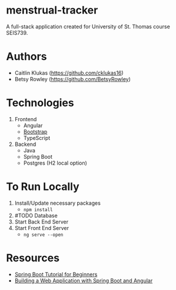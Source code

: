 # menstrual-tracker
A full-stack application created for University of St. Thomas course SEIS739.

# Authors
- Caitlin Klukas (https://github.com/cklukas16)
- Betsy Rowley (https://github.com/BetsyRowley)

# Technologies
1. Frontend
    * Angular 
    * [Bootstrap](https://ng-bootstrap.github.io/#/home)
    * TypeScript
2. Backend
    * Java
    * Spring Boot
    * Postgres (H2 local option)

# To Run Locally
1. Install/Update necessary packages
    * `npm install`
2. #TODO Database
3. Start Back End Server
4. Start Front End Server
    * `ng serve --open`

# Resources

- [Spring Boot Tutorial for Beginners](https://www.youtube.com/watch?v=UgX5lgv4uVM)
- [Building a Web Application with Spring Boot and Angular](https://www.baeldung.com/spring-boot-angular-web)